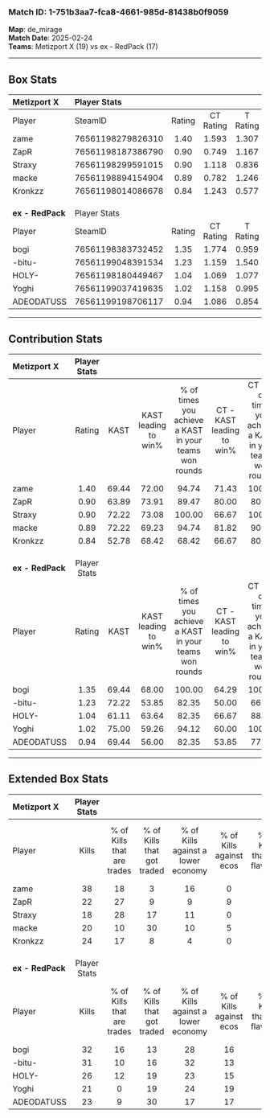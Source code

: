 ### Match ID: 1-751b3aa7-fca8-4661-985d-81438b0f9059  
**Map**: de_mirage  
**Match Date**: 2025-02-24  
**Teams**: Metizport X (19) vs ex - RedPack (17)  

---  

## Box Stats  

| **Metizport X**  | Player Stats      |        |           |          |       |       |       |         |        |      |     |
| :- | :- | :-: | :-: | :-: | :-: | :-: | :-: | :-: | :-: | :-: | :-: |
| Player           | SteamID           | Rating | CT Rating | T Rating | KAST  |  ADR  | Kills | Assists | Deaths | K/D  | HS% |
| zame             | 76561198279826310 |  1.40  |   1.593   |  1.307   | 69.44 | 100.2 |  38   |    6    |   28   | 1.36 | 28  |
| ZapR             | 76561198187386790 |  0.90  |   0.749   |  1.167   | 63.89 | 58.0  |  22   |    4    |   24   | 0.92 | 72  |
| Straxy           | 76561198299591015 |  0.90  |   1.118   |  0.836   | 72.22 | 63.6  |  18   |    7    |   23   | 0.78 | 27  |
| macke            | 76561198894154904 |  0.89  |   0.782   |  1.246   | 72.22 | 74.1  |  20   |   12    |   30   | 0.67 | 50  |
| Kronkzz          | 76561198014086678 |  0.84  |   1.243   |  0.577   | 52.78 | 72.9  |  24   |    3    |   29   | 0.83 | 54  |
|                  |                   |        |           |          |       |       |       |         |        |      |     |
|                  |                   |        |           |          |       |       |       |         |        |      |     |
|                  |                   |        |           |          |       |       |       |         |        |      |     |
| **ex - RedPack** | Player Stats      |        |           |          |       |       |       |         |        |      |     |
| Player           | SteamID           | Rating | CT Rating | T Rating | KAST  |  ADR  | Kills | Assists | Deaths | K/D  | HS% |
| bogi             | 76561198383732452 |  1.35  |   1.774   |  0.959   | 69.44 | 86.5  |  32   |    7    |   19   | 1.68 | 37  |
| -bitu-           | 76561199048391534 |  1.23  |   1.159   |  1.540   | 72.22 | 95.0  |  31   |    9    |   29   | 1.07 | 35  |
| HOLY-            | 76561198180449467 |  1.04  |   1.069   |  1.077   | 61.11 | 79.0  |  26   |    9    |   25   | 1.04 | 57  |
| Yoghi            | 76561199037419635 |  1.02  |   1.158   |  0.995   | 75.00 | 69.3  |  21   |    8    |   23   | 0.91 | 42  |
| ADEODATUSS       | 76561199198706117 |  0.94  |   1.086   |  0.854   | 69.44 | 65.1  |  23   |    3    |   27   | 0.85 | 47  |
---  

## Contribution Stats  

| **Metizport X**  | Player Stats |       |                      |                                                        |                           |                                                             |                          |                                                            |
| :- | :-: | :-: | :-: | :-: | :-: | :-: | :-: | :-: |
| Player           |    Rating    | KAST  | KAST leading to win% | % of times you achieve a KAST in your teams won rounds | CT - KAST leading to win% | CT - % of times you achieve a KAST in your teams won rounds | T - KAST leading to win% | T - % of times you achieve a KAST in your teams won rounds |
| zame             |     1.40     | 69.44 |        72.00         |                         94.74                          |           71.43           |                           100.00                            |          72.73           |                           88.89                            |
| ZapR             |     0.90     | 63.89 |        73.91         |                         89.47                          |           80.00           |                            80.00                            |          69.23           |                           100.00                           |
| Straxy           |     0.90     | 72.22 |        73.08         |                         100.00                         |           66.67           |                           100.00                            |          81.82           |                           100.00                           |
| macke            |     0.89     | 72.22 |        69.23         |                         94.74                          |           81.82           |                            90.00                            |          60.00           |                           100.00                           |
| Kronkzz          |     0.84     | 52.78 |        68.42         |                         68.42                          |           66.67           |                            80.00                            |          71.43           |                           55.56                            |
|                  |              |       |                      |                                                        |                           |                                                             |                          |                                                            |
|                  |              |       |                      |                                                        |                           |                                                             |                          |                                                            |
|                  |              |       |                      |                                                        |                           |                                                             |                          |                                                            |
| **ex - RedPack** | Player Stats |       |                      |                                                        |                           |                                                             |                          |                                                            |
| Player           |    Rating    | KAST  | KAST leading to win% | % of times you achieve a KAST in your teams won rounds | CT - KAST leading to win% | CT - % of times you achieve a KAST in your teams won rounds | T - KAST leading to win% | T - % of times you achieve a KAST in your teams won rounds |
| bogi             |     1.35     | 69.44 |        68.00         |                         100.00                         |           64.29           |                           100.00                            |          72.73           |                           100.00                           |
| -bitu-           |     1.23     | 72.22 |        53.85         |                         82.35                          |           50.00           |                            66.67                            |          57.14           |                           100.00                           |
| HOLY-            |     1.04     | 61.11 |        63.64         |                         82.35                          |           66.67           |                            88.89                            |          60.00           |                           75.00                            |
| Yoghi            |     1.02     | 75.00 |        59.26         |                         94.12                          |           60.00           |                           100.00                            |          58.33           |                           87.50                            |
| ADEODATUSS       |     0.94     | 69.44 |        56.00         |                         82.35                          |           53.85           |                            77.78                            |          58.33           |                           87.50                            |
---  

## Extended Box Stats  

| **Metizport X**  | Player Stats |                            |                            |                                    |                         |                              |                                 |        |                             |                                     |                          |                               |                            |
| :- | :-: | :-: | :-: | :-: | :-: | :-: | :-: | :-: | :-: | :-: | :-: | :-: | :-: |
| Player           |    Kills     | % of Kills that are trades | % of Kills that got traded | % of Kills against a lower economy | % of Kills against ecos | % of Kills that are flawless | % of Kills that are close duels | Deaths | % of Deaths that get traded | % of Deaths against a lower economy | % of Deaths against ecos | % of Deaths that are flawless | % of Deaths that are close |
| zame             |      38      |             18             |             3              |                 16                 |            0            |              63              |                3                |   28   |             11              |                 18                  |            4             |              89               |             0              |
| ZapR             |      22      |             27             |             9              |                 9                  |            9            |              82              |                9                |   24   |             17              |                 21                  |            4             |              71               |             0              |
| Straxy           |      18      |             28             |             17             |                 11                 |            0            |              67              |                0                |   23   |             22              |                  9                  |            0             |              57               |             9              |
| macke            |      20      |             10             |             30             |                 10                 |            5            |              60              |               15                |   30   |             27              |                 17                  |            3             |              53               |             13             |
| Kronkzz          |      24      |             17             |             8              |                 4                  |            0            |              75              |                8                |   29   |             17              |                 14                  |            0             |              59               |             7              |
|                  |              |                            |                            |                                    |                         |                              |                                 |        |                             |                                     |                          |                               |                            |
|                  |              |                            |                            |                                    |                         |                              |                                 |        |                             |                                     |                          |                               |                            |
|                  |              |                            |                            |                                    |                         |                              |                                 |        |                             |                                     |                          |                               |                            |
| **ex - RedPack** | Player Stats |                            |                            |                                    |                         |                              |                                 |        |                             |                                     |                          |                               |                            |
| Player           |    Kills     | % of Kills that are trades | % of Kills that got traded | % of Kills against a lower economy | % of Kills against ecos | % of Kills that are flawless | % of Kills that are close duels | Deaths | % of Deaths that get traded | % of Deaths against a lower economy | % of Deaths against ecos | % of Deaths that are flawless | % of Deaths that are close |
| bogi             |      32      |             16             |             13             |                 28                 |           16            |              56              |                9                |   19   |              5              |                 11                  |            5             |              58               |             5              |
| -bitu-           |      31      |             10             |             16             |                 32                 |           13            |              81              |                0                |   29   |             17              |                 21                  |            14            |              86               |             10             |
| HOLY-            |      26      |             12             |             19             |                 23                 |           15            |              69              |               12                |   25   |              8              |                 12                  |            8             |              68               |             4              |
| Yoghi            |      21      |             0              |             19             |                 24                 |           19            |              62              |                0                |   23   |             17              |                 13                  |            9             |              70               |             9              |
| ADEODATUSS       |      23      |             9              |             30             |                 17                 |           17            |              65              |                9                |   27   |              7              |                  7                  |            4             |              63               |             4              |
